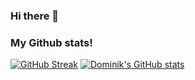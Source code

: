 ### Hi there 👋

<!--
**DominikKorpusik/DominikKorpusik** is a ✨ _special_ ✨ repository because its `README.md` (this file) appears on your GitHub profile.

Here are some ideas to get you started:

- 🔭 I’m currently working on ...
- 🌱 I’m currently learning ...
- 👯 I’m looking to collaborate on ...
- 🤔 I’m looking for help with ...
- 💬 Ask me about ...
- 📫 How to reach me: dominik.korpusik@gmail.com
- 😄 Pronouns: ...
- ⚡ Fun fact: ...
-->

### My Github stats!
[![GitHub Streak](https://github-readme-streak-stats.herokuapp.com/?user=DominikKorpusik)](https://git.io/streak-stats)
[![Dominik's GitHub stats](https://github-readme-stats.vercel.app/api?username=DominikKorpusik)](https://github.com/DominikKorpusik/github-readme-stats)
